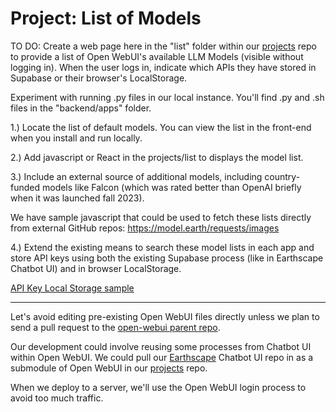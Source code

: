 # Project: List of Models

TO DO: Create a web page here in the "list" folder within our [projects](https://github.com/modelearth/projects/) repo to provide a list of Open WebUI's available LLM Models (visible without logging in). When the user logs in, indicate which APIs they have stored in Supabase or their browser's LocalStorage.

Experiment with running .py files in our local instance. You'll find .py and .sh files in the "backend/apps" folder.

1.) Locate the list of default models. You can view the list in the front-end when you install and run locally.

2.) Add javascript or React in the projects/list to displays the model list.

3.) Include an external source of additional models, including country-funded models like Falcon (which was rated better than OpenAI briefly when it was launched fall 2023).

We have sample javascript that could be used to fetch these lists directly from external GitHub repos: https://model.earth/requests/images

4.) Extend the existing means to search these model lists in each app and store API keys using both the existing Supabase process (like in Earthscape Chatbot UI) and in browser LocalStorage.

[API Key Local Storage sample](https://model.earth/localsite/tools/storage/api/)

---

Let's avoid editing pre-existing Open WebUI files directly unless we plan to send a pull request to the [open-webui parent repo](https://github.com/open-webui/open-webui).

Our development could involve reusing some processes from Chatbot UI within Open WebUI. We could pull our [Earthscape](/earthscape/app/) Chatbot UI repo in as a submodule of Open WebUI in our [projects](https://github.com/modelearth/projects/) repo.

When we deploy to a server, we'll use the Open WebUI login process to avoid too much traffic.
